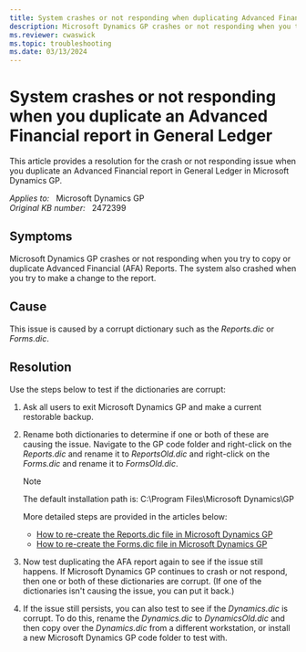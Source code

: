 ```yaml
---
title: System crashes or not responding when duplicating Advanced Financial report
description: Microsoft Dynamics GP crashes or not responding when you try to copy or duplicate Advanced Financial (AFA) Reports.
ms.reviewer: cwaswick
ms.topic: troubleshooting
ms.date: 03/13/2024
---
```

# System crashes or not responding when you duplicate an Advanced Financial report in General Ledger

This article provides a resolution for the crash or not responding issue when you duplicate an Advanced Financial report in General Ledger in Microsoft Dynamics GP.

_Applies to:_ &nbsp; Microsoft Dynamics GP  
_Original KB number:_ &nbsp; 2472399

## Symptoms

Microsoft Dynamics GP crashes or not responding when you try to copy or duplicate Advanced Financial (AFA) Reports. The system also crashed when you try to make a change to the report.

## Cause

This issue is caused by a corrupt dictionary such as the *Reports.dic* or *Forms.dic*.

## Resolution

Use the steps below to test if the dictionaries are corrupt:

1. Ask all users to exit Microsoft Dynamics GP and make a current restorable backup.
2. Rename both dictionaries to determine if one or both of these are causing the issue. Navigate to the GP code folder and right-click on the *Reports.dic* and rename it to *ReportsOld.dic* and right-click on the *Forms.dic* and rename it to *FormsOld.dic*.

    > [!NOTE]
    > The default installation path is: C:\Program Files\Microsoft Dynamics\GP

    More detailed steps are provided in the articles below:

    - [How to re-create the Reports.dic file in Microsoft Dynamics GP](https://support.microsoft.com/topic/how-to-re-create-the-reports-dic-file-in-microsoft-dynamics-gp-8a85339e-92ed-03ed-5ca8-f538a5c502a7)
    - [How to re-create the Forms.dic file in Microsoft Dynamics GP](https://support.microsoft.com/topic/how-to-re-create-the-forms-dic-file-in-microsoft-dynamics-gp-4cbd73e5-20c9-0baf-af55-3ea467eb1d0c)

3. Now test duplicating the AFA report again to see if the issue still happens. If Microsoft Dynamics GP continues to crash or not respond, then one or both of these dictionaries are corrupt. (If one of the dictionaries isn't causing the issue, you can put it back.)

4. If the issue still persists, you can also test to see if the *Dynamics.dic* is corrupt. To do this, rename the *Dynamics.dic* to *DynamicsOld.dic* and then copy over the *Dynamics.dic* from a different workstation, or install a new Microsoft Dynamics GP code folder to test with.
